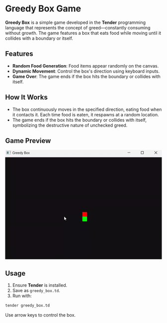 # Greedy Box Game

**Greedy Box** is a simple game developed in the **Tender** programming language that represents the concept of greed—constantly consuming without growth. The game features a box that eats food while moving until it collides with a boundary or itself.

## Features

- **Random Food Generation**: Food items appear randomly on the canvas.
- **Dynamic Movement**: Control the box's direction using keyboard inputs.
- **Game Over**: The game ends if the box hits the boundary or collides with itself.

## How It Works

- The box continuously moves in the specified direction, eating food when it contacts it. Each time food is eaten, it respawns at a random location.
- The game ends if the box hits the boundary or collides with itself, symbolizing the destructive nature of unchecked greed.

## Game Preview

![Game Preview](./preview.gif)

## Usage

1. Ensure **Tender** is installed.
2. Save as `greedy_box.td`.
3. Run with:

```bash
tender greedy_box.td
```

Use arrow keys to control the box.
